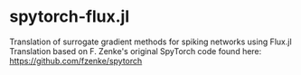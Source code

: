 # spytorch-flux.jl
Translation of surrogate gradient methods for spiking networks using Flux.jl 
Translation based on F. Zenke's original SpyTorch code found here: https://github.com/fzenke/spytorch
